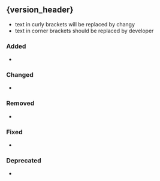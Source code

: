 
## {version_header}

- text in curly brackets will be replaced by changy
- text in corner brackets should be replaced by developer

<release intro>

### Added

- <message>

### Changed

- <message>

### Removed

- <message>

### Fixed

- <message>

### Deprecated

- <message>
